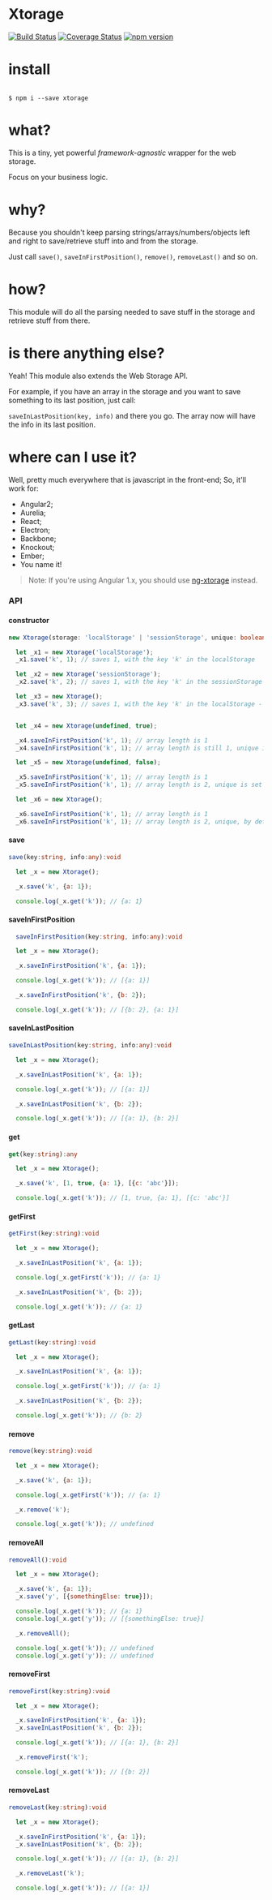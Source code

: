 # Xtorage

[![Build Status](https://travis-ci.org/ericmdantas/xtorage.svg?branch=master)](https://travis-ci.org/ericmdantas/xtorage)
[![Coverage Status](https://coveralls.io/repos/ericmdantas/xtorage/badge.svg?branch=master)](https://coveralls.io/r/ericmdantas/xtorage?branch=master)
[![npm version](https://badge.fury.io/js/xtorage.svg)](https://badge.fury.io/js/xtorage)

# install

```

$ npm i --save xtorage

```

# what?

This is a tiny, yet powerful *framework-agnostic* wrapper for the web storage.

Focus on your business logic.

# why?

Because you shouldn't keep parsing strings/arrays/numbers/objects left and right to save/retrieve stuff into and from the storage.

Just call ```save()```, ```saveInFirstPosition()```, ```remove()```, ```removeLast()``` and so on.

# how?

This module will do all the parsing needed to save stuff in the storage and retrieve stuff from there.

# is there anything else?

Yeah! This module also extends the Web Storage API.

For example, if you have an array in the storage and you want to save something to its last position, just call:

```saveInLastPosition(key, info)``` and there you go. The array now will have the info in its last position.

# where can I use it?

Well, pretty much everywhere that is javascript in the front-end; So, it'll work for:
- Angular2;
- Aurelia;
- React;
- Electron;
- Backbone;
- Knockout;
- Ember;
- You name it!

> Note: If you're using Angular 1.x, you should use [ng-xtorage](https://github.com/ericmdantas/ng-xtorage) instead.

### API

#### constructor

```ts
new Xtorage(storage: 'localStorage' | 'sessionStorage', unique: boolean)
```

```js
  let _x1 = new Xtorage('localStorage');
  _x1.save('k', 1); // saves 1, with the key 'k' in the localStorage

  let _x2 = new Xtorage('sessionStorage');  
  _x2.save('k', 2); // saves 1, with the key 'k' in the sessionStorage

  let _x3 = new Xtorage();
  _x3.save('k', 3); // saves 1, with the key 'k' in the localStorage - which is the default


  let _x4 = new Xtorage(undefined, true);

  _x4.saveInFirstPosition('k', 1); // array length is 1  
  _x4.saveInFirstPosition('k', 1); // array length is still 1, unique is set to true

  let _x5 = new Xtorage(undefined, false);

  _x5.saveInFirstPosition('k', 1); // array length is 1  
  _x5.saveInFirstPosition('k', 1); // array length is 2, unique is set to false

  let _x6 = new Xtorage();

  _x6.saveInFirstPosition('k', 1); // array length is 1  
  _x6.saveInFirstPosition('k', 1); // array length is 2, unique, by default, is false
```

#### save

```ts
save(key:string, info:any):void
```

```js
  let _x = new Xtorage();

  _x.save('k', {a: 1});

  console.log(_x.get('k')); // {a: 1}

```

#### saveInFirstPosition

```ts
  saveInFirstPosition(key:string, info:any):void
```

```js
  let _x = new Xtorage();

  _x.saveInFirstPosition('k', {a: 1});

  console.log(_x.get('k')); // [{a: 1}]

  _x.saveInFirstPosition('k', {b: 2});

  console.log(_x.get('k')); // [{b: 2}, {a: 1}]
```

#### saveInLastPosition

```ts
saveInLastPosition(key:string, info:any):void
```

```js
  let _x = new Xtorage();

  _x.saveInLastPosition('k', {a: 1});

  console.log(_x.get('k')); // [{a: 1}]

  _x.saveInLastPosition('k', {b: 2});

  console.log(_x.get('k')); // [{a: 1}, {b: 2}]
```

#### get

```ts
get(key:string):any
```

```js
  let _x = new Xtorage();

  _x.save('k', [1, true, {a: 1}, [{c: 'abc'}]);

  console.log(_x.get('k')); // [1, true, {a: 1}, [{c: 'abc'}]
```


#### getFirst

```ts
getFirst(key:string):void
```

```js
  let _x = new Xtorage();

  _x.saveInLastPosition('k', {a: 1});

  console.log(_x.getFirst('k')); // {a: 1}

  _x.saveInLastPosition('k', {b: 2});

  console.log(_x.get('k')); // {a: 1}
```

#### getLast

```ts
getLast(key:string):void
```

```js
  let _x = new Xtorage();

  _x.saveInLastPosition('k', {a: 1});

  console.log(_x.getFirst('k')); // {a: 1}

  _x.saveInLastPosition('k', {b: 2});

  console.log(_x.get('k')); // {b: 2}
```

#### remove

```ts
remove(key:string):void
```

```js
  let _x = new Xtorage();

  _x.save('k', {a: 1});

  console.log(_x.getFirst('k')); // {a: 1}

  _x.remove('k');

  console.log(_x.get('k')); // undefined
```

#### removeAll

```ts
removeAll():void
```

```js
  let _x = new Xtorage();

  _x.save('k', {a: 1});
  _x.save('y', [{somethingElse: true}]);

  console.log(_x.get('k')); // {a: 1}
  console.log(_x.get('y')); // [{somethingElse: true}]

  _x.removeAll();

  console.log(_x.get('k')); // undefined
  console.log(_x.get('y')); // undefined
```

#### removeFirst

```ts
removeFirst(key:string):void
```

```js
  let _x = new Xtorage();

  _x.saveInFirstPosition('k', {a: 1});
  _x.saveInLastPosition('k', {b: 2});

  console.log(_x.get('k')); // [{a: 1}, {b: 2}]

  _x.removeFirst('k');

  console.log(_x.get('k')); // [{b: 2}]
```

#### removeLast

```ts
removeLast(key:string):void
```

```js
  let _x = new Xtorage();

  _x.saveInFirstPosition('k', {a: 1});
  _x.saveInLastPosition('k', {b: 2});

  console.log(_x.get('k')); // [{a: 1}, {b: 2}]

  _x.removeLast('k');

  console.log(_x.get('k')); // [{a: 1}]
```
